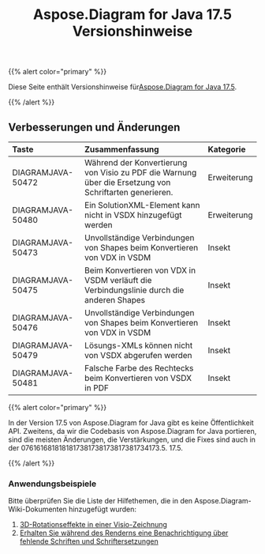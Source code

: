 ﻿---
title: Aspose.Diagram for Java 17.5 Versionshinweise
type: docs
weight: 80
url: /de/java/aspose-diagram-for-java-17-5-release-notes/
---
{{% alert color="primary" %}} 

 Diese Seite enthält Versionshinweise für[Aspose.Diagram for Java 17.5](https://docs.aspose.com/diagram/java/aspose-diagram-for-java-17-5-release-notes/).

{{% /alert %}} 
## **Verbesserungen und Änderungen**

|**Taste**|**Zusammenfassung**|**Kategorie**|
|:- |:- |:- |
|DIAGRAMJAVA-50472|Während der Konvertierung von Visio zu PDF die Warnung über die Ersetzung von Schriftarten generieren.|Erweiterung|
|DIAGRAMJAVA-50480 |Ein SolutionXML-Element kann nicht in VSDX hinzugefügt werden|Erweiterung|
|DIAGRAMJAVA-50473|Unvollständige Verbindungen von Shapes beim Konvertieren von VDX in VSDM|Insekt|
|DIAGRAMJAVA-50475|Beim Konvertieren von VDX in VSDM verläuft die Verbindungslinie durch die anderen Shapes|Insekt|
|DIAGRAMJAVA-50476|Unvollständige Verbindungen von Shapes beim Konvertieren von VDX in VSDM|Insekt|
|DIAGRAMJAVA-50479|Lösungs-XMLs können nicht von VSDX abgerufen werden|Insekt|
|DIAGRAMJAVA-50481|Falsche Farbe des Rechtecks beim Konvertieren von VSDX in PDF|Insekt|
{{% alert color="primary" %}} 

In der Version 17.5 von Aspose.Diagram for Java gibt es keine Öffentlichkeit API. Zweitens, da wir die Codebasis von Aspose.Diagram for Java portieren, sind die meisten Änderungen, die Verstärkungen, und die Fixes sind auch in der 0761616818181817381738173817381734173.5. 17.5.

{{% /alert %}} 
### **Anwendungsbeispiele**
Bitte überprüfen Sie die Liste der Hilfethemen, die in den Aspose.Diagram-Wiki-Dokumenten hinzugefügt wurden:

1. [3D-Rotationseffekte in einer Visio-Zeichnung](/diagram/de/java/3d-rotation-effects-in-a-visio-drawing/)
1. [Erhalten Sie während des Renderns eine Benachrichtigung über fehlende Schriften und Schriftersetzungen](https://docs.asposeptyltd.com/display/diagramjava/Aspose.Diagram+Font+Operations#Aspose.DiagramFontOperations-ReceiveNotificationofMissingFontsandFontSubstitutionduringRendering)


